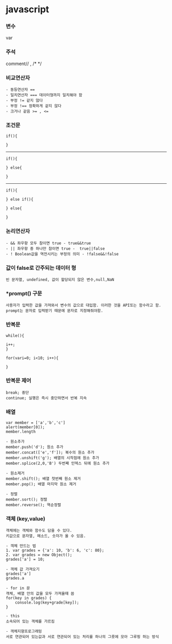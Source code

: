 # javascript

### 변수
var
### 주석
comment// , /* */

### 비교연산자
	- 동등연산자 ==
	- 일치연산자 === 데이터형까지 일치해야 함
	- 부정 != 같지 않다
	- 부정 !== 정확하게 같지 않다
	- 크거나 같음 >= , <=




### 조건문
	if(){

	}

-----

	if(){

	} else{

	}

-----

	if(){

	} else if(){

	} else{

	}

### 논리연산자
	- && 좌우항 모두 참이면 true - true&&true
	- || 좌우항 중 하나만 참이면 true -  true||false
	- ! Boolean값을 역전시키는 부정의 의미 - !false&&!false

### 값이 false로 간주되는 데이터 형
	빈 문자열, undefined, 값이 할당되지 않은 변수,null,NaN

### *prompt() 구문
	사용자가 입력한 값을 가져와서 변수의 값으로 대입함. 이러한 것을 API또는 함수라고 함. prompt는 문자로 입력받기 때문에 문자로 지정해줘야함.




### 반복문

	while(){

	i++;
	}

	for(vari=0; i<10; i++){

	}

### 반복문 제어
	break; 중단
	continue; 실행은 즉시 중단하면서 반복 지속




### 배열
	var member = ['a','b','c']
	alert(member[0]);
	member.length

	- 원소추가
	member.push('d'); 원소 추가
	member.concat(['e','f']); 복수의 원소 추가
	member.unshift('g'); 배열의 시작점에 원소 추가
	member.splice(2,0,'B') 두번째 인덱스 뒤에 원소 추가

	- 원소제거
	member.shift(); 배열 첫번째 원소 제거
	member.pop(); 배열 마지막 원소 제거

	- 정렬
	member.sort(); 정렬
	member.reverse(); 역순정렬


### 객체 (key,value)
	객체에는 객체와 함수도 담을 수 있다.
	키값으로 문자열, 메소드, 숫자가 올 수 있음.

	- 객체 만드는 법
 	1. var grades = {'a': 10, 'b': 6, 'c': 80};
 	2. var grades = new Object();
 	grades['a'] = 10;

 	- 객체 값 가져오기
 	grades['a']
 	grades.a

 	- for in 문
 	객체, 배열 안의 값을 모두 가져올때 씀
 	for(key in grades) {
 		console.log(key+grade[key]);
 	}

 	- this
 	소속되어 있는 객체를 가르킴

 	- 객체지향프로그래밍
 	서로 연관되어 있는값과 서로 연관되어 있는 처리를 하나의 그릇에 모아 그루핑 하는 방식




